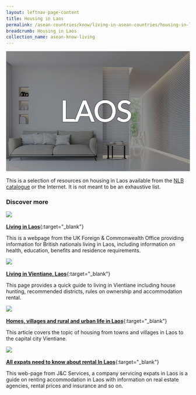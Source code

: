 ```yaml
---
layout: leftnav-page-content
title: Housing in Laos
permalink: /asean-countries/know/living-in-asean-countries/housing-in-laos/
breadcrumb: Housing in Laos	
collection_name: asean-know-living
---
```


<img src="/images/asean-living/ASEAN-Laos-Housing.jpg" alt="Housing in Laos banner" style="width:800px;" />

This is a selection of resources on housing in Laos available from the [NLB catalogue](http://catalogue.nlb.gov.sg/) or the Internet.  It is not meant to be an exhaustive list.

### **Discover more**

<img src="/images/resources/Article 1.jpg" style="width:180px;" />

[**Living in Laos**](https://www.gov.uk/guidance/living-in-laos){:target="_blank"}

This is a webpage from the UK Foreign & Commonwealth Office providing information for British nationals living in Laos, including information on health, education, benefits and residence requirements.

<img src="/images/resources/Article 2.jpg" style="width:180px;" />

[**Living in Vientiane, Laos**](https://www.acs-ami.com/en/expatriation/relocation-guide/living-in-vientiane-laos/){:target="_blank"}

This page provides a quick guide to living in Vientiane including house hunting, recommended districts, rules on ownership and accommodation rental.

<img src="/images/resources/Article 4.jpg" style="width:180px;" />

[**Homes, villages and rural and urban life in Laos**](http://factsanddetails.com/southeast-asia/Laos/sub5_3b/entry-2956.html){:target="_blank"}

This article covers the topic of housing from towns and villages in Laos to the capital city Vientiane.

<img src="/images/resources/Article 3.jpg" style="width:180px;" />

[**All expats need to know about rental In Laos**](http://jclao.com/tag/housing-laos/){:target="_blank"}

This web-page from J&C Services, a company servicing expats in Laos is a guide on renting accommodation in Laos with information on real estate agencies, rental prices and insurance and so on.